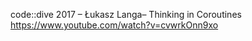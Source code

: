 
code::dive 2017 – Łukasz Langa– Thinking in Coroutines
https://www.youtube.com/watch?v=cvwrkOnn9xo

